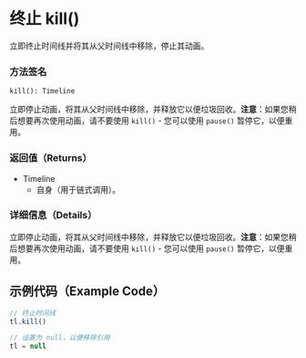# 终止 kill()

立即终止时间线并将其从父时间线中移除，停止其动画。

### 方法签名

```plaintext
kill(): Timeline
```

立即停止动画，将其从父时间线中移除，并释放它以便垃圾回收。**注意**：如果您稍后想要再次使用动画，请不要使用 `kill()` - 您可以使用 `pause()` 暂停它，以便重用。

### 返回值（Returns）

- Timeline
  - 自身（用于链式调用）。

### 详细信息（Details）

立即停止动画，将其从父时间线中移除，并释放它以便垃圾回收。**注意**：如果您稍后想要再次使用动画，请不要使用 `kill()` - 您可以使用 `pause()` 暂停它，以便重用。

## 示例代码（Example Code）

```javascript
// 终止时间线
tl.kill()

// 设置为 null，以便移除引用
tl = null
```
